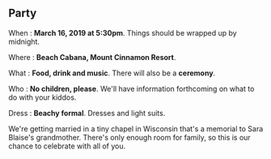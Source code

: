 ## Party

When
: **March 16, 2019 at 5:30pm**. Things should be wrapped up by midnight.

Where
: **Beach Cabana, Mount Cinnamon Resort**.

What
: **Food, drink and music**. There will also be a **ceremony**.

Who
: **No children, please**. We'll have information forthcoming on what to do with your kiddos.

Dress
: **Beachy formal**. Dresses and light suits.

We're getting married in a tiny chapel in Wisconsin that's a memorial to Sara Blaise's grandmother. There's only enough room for family, so this is our chance to celebrate with all of you.

